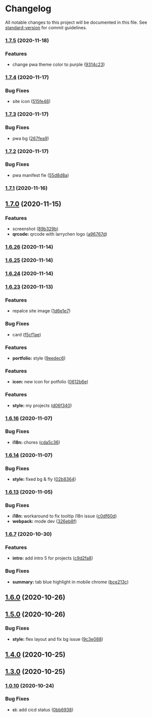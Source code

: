 # Changelog

All notable changes to this project will be documented in this file. See [standard-version](https://github.com/conventional-changelog/standard-version) for commit guidelines.

### [1.7.5](https://github.com/chendachao/chendachao.github.io/compare/v1.7.4...v1.7.5) (2020-11-18)


### Features

* change pwa theme color to purple ([9314c23](https://github.com/chendachao/chendachao.github.io/commit/9314c23592cab1eb5d2da7eb4cec7e9730c16b57))

### [1.7.4](https://github.com/chendachao/chendachao.github.io/compare/v1.7.3...v1.7.4) (2020-11-17)


### Bug Fixes

* site icon ([515fe48](https://github.com/chendachao/chendachao.github.io/commit/515fe487ede0b218cfcce29e6467771b74e9c7b3))

### [1.7.3](https://github.com/chendachao/chendachao.github.io/compare/v1.7.2...v1.7.3) (2020-11-17)


### Bug Fixes

* pwa bg ([267fea9](https://github.com/chendachao/chendachao.github.io/commit/267fea9713f743d742babcb68c9c97d44238b803))

### [1.7.2](https://github.com/chendachao/chendachao.github.io/compare/v1.7.1...v1.7.2) (2020-11-17)


### Bug Fixes

* pwa manifest fie ([55d8d8a](https://github.com/chendachao/chendachao.github.io/commit/55d8d8a5f0d3ea780c15dd09a4ecbd41101b146f))

### [1.7.1](https://github.com/chendachao/chendachao.github.io/compare/v1.7.0...v1.7.1) (2020-11-16)

## [1.7.0](https://github.com/chendachao/chendachao.github.io/compare/v1.6.26...v1.7.0) (2020-11-15)


### Features

* screenshot ([89b329b](https://github.com/chendachao/chendachao.github.io/commit/89b329b53507a0d212ed22c9e661a3b304577f2c))
* **qrcode:** qrcode with larrychen logo ([a96767d](https://github.com/chendachao/chendachao.github.io/commit/a96767db4d10c17e7b4136c8d8dc6a8970750044))

### [1.6.26](https://github.com/chendachao/chendachao.github.io/compare/v1.6.25...v1.6.26) (2020-11-14)

### [1.6.25](https://github.com/chendachao/chendachao.github.io/compare/v1.6.24...v1.6.25) (2020-11-14)

### [1.6.24](https://github.com/chendachao/chendachao.github.io/compare/v1.6.23...v1.6.24) (2020-11-14)

### [1.6.23](https://github.com/chendachao/chendachao.github.io/compare/v1.6.22...v1.6.23) (2020-11-13)


### Features

* repalce site image ([1d6e1e7](https://github.com/chendachao/chendachao.github.io/commit/1d6e1e74b9fbdb7efc353eb859de06aef3b3b369))


### Bug Fixes

* card ([f5cf1ae](https://github.com/chendachao/chendachao.github.io/commit/f5cf1aed0e5d4b0d1a60d333b8f30ee4c91ae48d))

### Features

* **portfolio:** style ([9eedec6](https://github.com/chendachao/chendachao.github.io/commit/9eedec685f3f0d3a7394e6d0a6d28a8a7b7d2905))

### Features

* **icon:** new icon for potfolio ([0612b6e](https://github.com/chendachao/chendachao.github.io/commit/0612b6e820d2a0263526ebfaa6e4f03add7891de))

### Features

* **style:** my projects ([d06f340](https://github.com/chendachao/chendachao.github.io/commit/d06f34076668cb193c47214906493f3fce44b955))

### [1.6.16](https://github.com/chendachao/chendachao.github.io/compare/v1.6.15...v1.6.16) (2020-11-07)


### Bug Fixes

* **i18n:** chores ([cda5c36](https://github.com/chendachao/chendachao.github.io/commit/cda5c360dccd1498b2a3baa4280db4bd1711d95b))

### [1.6.14](https://github.com/chendachao/chendachao.github.io/compare/v1.6.13...v1.6.14) (2020-11-07)


### Bug Fixes

* **style:** fixed bg & fly ([02b8364](https://github.com/chendachao/chendachao.github.io/commit/02b836452340a1fa1d5a3dd740a04983d769c4f3))

### [1.6.13](https://github.com/chendachao/chendachao.github.io/compare/v1.6.12...v1.6.13) (2020-11-05)


### Bug Fixes

* **i18n:** workaround to fix tooltip i18n issue ([c0df60d](https://github.com/chendachao/chendachao.github.io/commit/c0df60d2bbb77254b44c5357c3032fd1308728c5))
* **webpack:** mode dev ([326eb8f](https://github.com/chendachao/chendachao.github.io/commit/326eb8f3dceba8d7b4668ee45bf2dc371a16e72d))

### [1.6.7](https://github.com/chendachao/chendachao.github.io/compare/v1.6.6...v1.6.7) (2020-10-30)

### Features

* **intro:** add intro 5 for projects ([c9d2fa8](https://github.com/chendachao/chendachao.github.io/commit/c9d2fa8df26b23e4678db9cde138443bb5ac7529))

### Bug Fixes

* **summary:** tab blue highlight in mobile chrome ([bce213c](https://github.com/chendachao/chendachao.github.io/commit/bce213c59a5b4a7b1c20b1f2ec28e15150960461))

## [1.6.0](https://github.com/chendachao/chendachao.github.io/compare/v1.5.0...v1.6.0) (2020-10-26)

## [1.5.0](https://github.com/chendachao/chendachao.github.io/compare/v1.4.1...v1.5.0) (2020-10-26)

### Bug Fixes

* **style:** flex layout and fix bg issue ([9c3e088](https://github.com/chendachao/chendachao.github.io/commit/9c3e088b2682a1490d4048b087440a1385273cf0))

## [1.4.0](https://github.com/chendachao/chendachao.github.io/compare/v1.3.0...v1.4.0) (2020-10-25)

## [1.3.0](https://github.com/chendachao/chendachao.github.io/compare/v1.2.3...v1.3.0) (2020-10-25)

### [1.0.10](https://github.com/chendachao/chendachao.github.io/compare/v1.0.9...v1.0.10) (2020-10-24)

### Bug Fixes

* **ci:** add cicd status ([0bb6938](https://github.com/chendachao/chendachao.github.io/commit/0bb6938e8f1859447cd2effb9ed095c22484efec))
